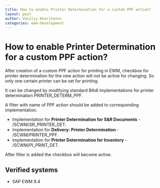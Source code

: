 ```yaml
---
title: How to enable Printer Determination for a custom PPF action?
layout: post
author: Vasiliy Kharitonov
categories: ewm-development
---
```


# How to enable Printer Determination for a custom PPF action?

After creation of a custom PPF action for printing in EWM, checkbox for printer determination for the new action will not be active for changing. So only one certain printer can be set for printing.


It can be changed by modifying standard BAdI implementations for printer determination PRINTER_DETERM_PPF.

A filter with name of PPF action should be added to corresponding implementation.

- Implementation for **Printer Determination for S&R Documents** - /SCWM/SR_PRINTER_DET.
- Implementation for **Delivery: Printer Determination** - /SCWM/PRINTER_PPF.
- Implementation for **Printer Determination for Inventory** - /SCWM/PI_PRINT_DET.

After filter is added the checkbox will become active.

## Verified systems
- SAP EWM 9.4
